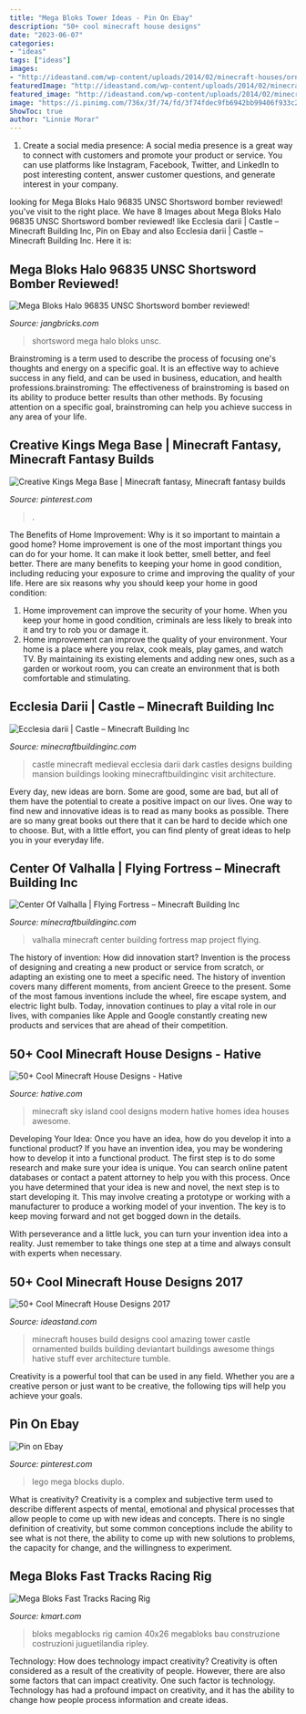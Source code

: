 ```yaml
---
title: "Mega Bloks Tower Ideas - Pin On Ebay"
description: "50+ cool minecraft house designs"
date: "2023-06-07"
categories:
- "ideas"
tags: ["ideas"]
images:
- "http://ideastand.com/wp-content/uploads/2014/02/minecraft-houses/ornamented-tower-design-50.jpg"
featuredImage: "http://ideastand.com/wp-content/uploads/2014/02/minecraft-houses/ornamented-tower-design-50.jpg"
featured_image: "http://ideastand.com/wp-content/uploads/2014/02/minecraft-houses/ornamented-tower-design-50.jpg"
image: "https://i.pinimg.com/736x/3f/74/fd/3f74fdec9fb6942bb99406f933c22784--mega-blocks-lego-duplo.jpg"
ShowToc: true
author: "Linnie Morar"
---
```



1. Create a social media presence: A social media presence is a great way to connect with customers and promote your product or service. You can use platforms like Instagram, Facebook, Twitter, and LinkedIn to post interesting content, answer customer questions, and generate interest in your company.

	

		
looking for Mega Bloks Halo 96835 UNSC Shortsword bomber reviewed! you've visit to the right place. We have 8 Images about Mega Bloks Halo 96835 UNSC Shortsword bomber reviewed! like Ecclesia darii | Castle – Minecraft Building Inc, Pin on Ebay and also Ecclesia darii | Castle – Minecraft Building Inc. Here it is:
		
    
## Mega Bloks Halo 96835 UNSC Shortsword Bomber Reviewed!

<img loading=lazy src="http://2.bp.blogspot.com/-EZhhj-SukoM/UuDjXJnZ4YI/AAAAAAAADGU/WnRt-xjceEE/w1200-h630-p-nu/140122a-mega-bloks-halo-96835-unsc-shortsword.jpg" onerror="this.onerror=null;this.src='https://tse1.mm.bing.net/th?id=OIP.c1ADVXmGNbnGGsfaxvXUZAHaD4&amp;pid=15.1';" alt="Mega Bloks Halo 96835 UNSC Shortsword bomber reviewed!">

_Source: jangbricks.com_

>shortsword mega halo bloks unsc. 

	

Brainstroming is a term used to describe the process of focusing one's thoughts and energy on a specific goal. It is an effective way to achieve success in any field, and can be used in business, education, and health professions.brainstroming: The effectiveness of brainstroming is based on its ability to produce better results than other methods. By focusing attention on a specific goal, brainstroming can help you achieve success in any area of your life.

    
## Creative Kings Mega Base | Minecraft Fantasy, Minecraft Fantasy Builds

<img loading=lazy src="https://i.pinimg.com/736x/69/f3/6d/69f36dd99789b0b0f56cd56a8b364cb3.jpg" onerror="this.onerror=null;this.src='https://tse1.mm.bing.net/th?id=OIP.pqcLLLmmfhfaEGI7e853MAHaEK&amp;pid=15.1';" alt="Creative Kings Mega Base | Minecraft fantasy, Minecraft fantasy builds">

_Source: pinterest.com_

>. 

	

The Benefits of Home Improvement: Why is it so important to maintain a good home?
Home improvement is one of the most important things you can do for your home. It can make it look better, smell better, and feel better. There are many benefits to keeping your home in good condition, including reducing your exposure to crime and improving the quality of your life. Here are six reasons why you should keep your home in good condition: 
1. Home improvement can improve the security of your home. When you keep your home in good condition, criminals are less likely to break into it and try to rob you or damage it. 
2. Home improvement can improve the quality of your environment. Your home is a place where you relax, cook meals, play games, and watch TV. By maintaining its existing elements and adding new ones, such as a garden or workout room, you can create an environment that is both comfortable and stimulating. 

    
## Ecclesia Darii | Castle – Minecraft Building Inc

<img loading=lazy src="http://minecraftbuildinginc.com/wp-content/uploads/2013/10/Ecclesia-darii-Minecraft-castle-ideas-8.jpg" onerror="this.onerror=null;this.src='https://tse4.mm.bing.net/th?id=OIP.hp36tzCZvGkO40T8JvSMIgHaEK&amp;pid=15.1';" alt="Ecclesia darii | Castle – Minecraft Building Inc">

_Source: minecraftbuildinginc.com_

>castle minecraft medieval ecclesia darii dark castles designs building mansion buildings looking minecraftbuildinginc visit architecture. 

	

Every day, new ideas are born. Some are good, some are bad, but all of them have the potential to create a positive impact on our lives. One way to find new and innovative ideas is to read as many books as possible. There are so many great books out there that it can be hard to decide which one to choose. But, with a little effort, you can find plenty of great ideas to help you in your everyday life.

    
## Center Of Valhalla | Flying Fortress – Minecraft Building Inc

<img loading=lazy src="https://minecraftbuildinginc.com/wp-content/uploads/2013/11/Minecraft-building-ideas-Center-Of-Valhalla-7.jpg" onerror="this.onerror=null;this.src='https://tse1.mm.bing.net/th?id=OIP.HQ6xNds31pKDHxKaSaVJwQHaEK&amp;pid=15.1';" alt="Center Of Valhalla | Flying Fortress – Minecraft Building Inc">

_Source: minecraftbuildinginc.com_

>valhalla minecraft center building fortress map project flying. 

	

The history of invention: How did innovation start?
Invention is the process of designing and creating a new product or service from scratch, or adapting an existing one to meet a specific need. The history of invention covers many different moments, from ancient Greece to the present. Some of the most famous inventions include the wheel, fire escape system, and electric light bulb. Today, innovation continues to play a vital role in our lives, with companies like Apple and Google constantly creating new products and services that are ahead of their competition.

    
## 50+ Cool Minecraft House Designs - Hative

<img loading=lazy src="https://hative.com/wp-content/uploads/2014/02/minecraft-houses/minecraft-sky-island-27.jpg" onerror="this.onerror=null;this.src='https://tse4.mm.bing.net/th?id=OIP.RskuuKUZzzArnnnZg6IT0QHaEP&amp;pid=15.1';" alt="50+ Cool Minecraft House Designs - Hative">

_Source: hative.com_

>minecraft sky island cool designs modern hative homes idea houses awesome. 

	

Developing Your Idea: Once you have an idea, how do you develop it into a functional product?
If you have an invention idea, you may be wondering how to develop it into a functional product. The first step is to do some research and make sure your idea is unique. You can search online patent databases or contact a patent attorney to help you with this process.
Once you have determined that your idea is new and novel, the next step is to start developing it. This may involve creating a prototype or working with a manufacturer to produce a working model of your invention. The key is to keep moving forward and not get bogged down in the details.

With perseverance and a little luck, you can turn your invention idea into a reality. Just remember to take things one step at a time and always consult with experts when necessary.

    
## 50+ Cool Minecraft House Designs 2017

<img loading=lazy src="http://ideastand.com/wp-content/uploads/2014/02/minecraft-houses/ornamented-tower-design-50.jpg" onerror="this.onerror=null;this.src='https://tse2.mm.bing.net/th?id=OIP.jFE6Rn2X-AZM-wvAArdkOQHaJH&amp;pid=15.1';" alt="50+ Cool Minecraft House Designs 2017">

_Source: ideastand.com_

>minecraft houses build designs cool amazing tower castle ornamented builds building deviantart buildings awesome things hative stuff ever architecture tumble. 

	

Creativity is a powerful tool that can be used in any field. Whether you are a creative person or just want to be creative, the following tips will help you achieve your goals.

    
## Pin On Ebay

<img loading=lazy src="https://i.pinimg.com/736x/3f/74/fd/3f74fdec9fb6942bb99406f933c22784--mega-blocks-lego-duplo.jpg" onerror="this.onerror=null;this.src='https://tse4.mm.bing.net/th?id=OIP.gFIIeh8zayHnsdVM_k3AoQHaJ3&amp;pid=15.1';" alt="Pin on Ebay">

_Source: pinterest.com_

>lego mega blocks duplo. 

	

What is creativity?
Creativity is a complex and subjective term used to describe different aspects of mental, emotional and physical processes that allow people to come up with new ideas and concepts. There is no single definition of creativity, but some common conceptions include the ability to see what is not there, the ability to come up with new solutions to problems, the capacity for change, and the willingness to experiment.

    
## Mega Bloks Fast Tracks Racing Rig

<img loading=lazy src="https://c.shld.net/rpx/i/s/i/spin/10108573/prod_20134881712??hei=64&amp;wid=64&amp;qlt=50" onerror="this.onerror=null;this.src='https://tse2.mm.bing.net/th?id=OIP.ggWpG15craP8NmoJL5wPzgHaFj&amp;pid=15.1';" alt="Mega Bloks Fast Tracks Racing Rig">

_Source: kmart.com_

>bloks megablocks rig camion 40x26 megabloks bau construzione costruzioni juguetilandia ripley. 

	

Technology: How does technology impact creativity?
Creativity is often considered as a result of the creativity of people. However, there are also some factors that can impact creativity. One such factor is technology. Technology has had a profound impact on creativity, and it has the ability to change how people process information and create ideas.

